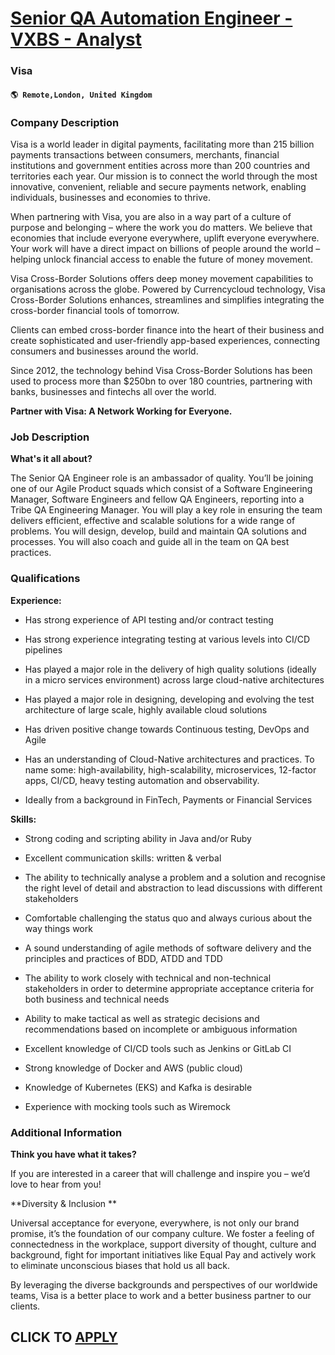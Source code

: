 # [Senior QA Automation Engineer - VXBS - Analyst](https://www.remotewlb.com/apply/senior-qa-automation-engineer-vxbs-analyst)  
### Visa  
#### `🌎 Remote,London, United Kingdom`  

### **Company Description**

Visa is a world leader in digital payments, facilitating more than 215 billion payments transactions between consumers, merchants, financial institutions and government entities across more than 200 countries and territories each year. Our mission is to connect the world through the most innovative, convenient, reliable and secure payments network, enabling individuals, businesses and economies to thrive.

When partnering with Visa, you are also in a way part of a culture of purpose and belonging – where the work you do matters. We believe that economies that include everyone everywhere, uplift everyone everywhere. Your work will have a direct impact on billions of people around the world – helping unlock financial access to enable the future of money movement.

Visa Cross-Border Solutions offers deep money movement capabilities to organisations across the globe. Powered by Currencycloud technology, Visa Cross-Border Solutions enhances, streamlines and simplifies integrating the cross-border financial tools of tomorrow.

Clients can embed cross-border finance into the heart of their business and create sophisticated and user-friendly app-based experiences, connecting consumers and businesses around the world.

Since 2012, the technology behind Visa Cross-Border Solutions has been used to process more than $250bn to over 180 countries, partnering with banks, businesses and fintechs all over the world.

 **Partner with Visa: A Network Working for Everyone.**

###  **Job Description**

 **What's it all about?**

The Senior QA Engineer role is an ambassador of quality. You’ll be joining one of our Agile Product squads which consist of a Software Engineering Manager, Software Engineers and fellow QA Engineers, reporting into a Tribe QA Engineering Manager. You will play a key role in ensuring the team delivers efficient, effective and scalable solutions for a wide range of problems. You will design, develop, build and maintain QA solutions and processes. You will also coach and guide all in the team on QA best practices.

###  **Qualifications**

 **Experience:**

  * Has strong experience of API testing and/or contract testing

  * Has strong experience integrating testing at various levels into CI/CD pipelines

  * Has played a major role in the delivery of high quality solutions (ideally in a micro services environment) across large cloud-native architectures

  * Has played a major role in designing, developing and evolving the test architecture of large scale, highly available cloud solutions

  * Has driven positive change towards Continuous testing, DevOps and Agile 

  * Has an understanding of Cloud-Native architectures and practices. To name some: high-availability, high-scalability, microservices, 12-factor apps, CI/CD, heavy testing automation and observability.

  * Ideally from a background in FinTech, Payments or Financial Services

**Skills:**

  * Strong coding and scripting ability in Java and/or Ruby

  * Excellent communication skills: written & verbal

  * The ability to technically analyse a problem and a solution and recognise the right level of detail and abstraction to lead discussions with different stakeholders

  * Comfortable challenging the status quo and always curious about the way things work

  * A sound understanding of agile methods of software delivery and the principles and practices of BDD, ATDD and TDD

  * The ability to work closely with technical and non-technical stakeholders in order to determine appropriate acceptance criteria for both business and technical needs

  * Ability to make tactical as well as strategic decisions and recommendations based on incomplete or ambiguous information

  * Excellent knowledge of CI/CD tools such as Jenkins or GitLab CI

  * Strong knowledge of Docker and AWS (public cloud)

  * Knowledge of Kubernetes (EKS) and Kafka is desirable

  * Experience with mocking tools such as Wiremock

###  **Additional Information**

 **Think you have what it takes?**

If you are interested in a career that will challenge and inspire you – we’d love to hear from you!

 **Diversity & Inclusion **

Universal acceptance for everyone, everywhere, is not only our brand promise, it’s the foundation of our company culture. We foster a feeling of connectedness in the workplace, support diversity of thought, culture and background, fight for important initiatives like Equal Pay and actively work to eliminate unconscious biases that hold us all back.

By leveraging the diverse backgrounds and perspectives of our worldwide teams, Visa is a better place to work and a better business partner to our clients.

  
## CLICK TO [APPLY](https://www.remotewlb.com/apply/senior-qa-automation-engineer-vxbs-analyst)

